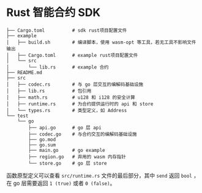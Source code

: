 # Rust 智能合约 SDK

```
├── Cargo.toml          # sdk rust项目配置文件
├── example
│   ├── build.sh        # 编译脚本，使用 wasm-opt 等工具，若无工具不影响文件输出
│   ├── Cargo.toml      # example rust项目配置文件
│   └── src
│       └── lib.rs      # example 合约
├── README.md
├── src
│   ├── codec.rs        # 与 go 层交互的编解码基础设施
│   ├── lib.rs          # 包引用
│   ├── math.rs         # u128 和 i128 的安全计算
│   ├── runtime.rs      # 为合约提供运行时的 api 和 store
│   └── types.rs        # 类型定义，如 Address
└── test
    └── go
        ├── api.go      # go 层 api
        ├── codec.go    # 与合约交互的编解码基础设施
        ├── go.mod
        ├── go.sum
        ├── main.go     # go example
        ├── region.go   # 弃用的 wasm 内存指针
        └── store.go    # go 层 store
```

函数原型定义可以查看 `src/runtime.rs` 文件的最后部分，其中 `send` 返回 `bool` ，在 go 层需要返回 `1 (true)` 或者 `0 (false)`。
